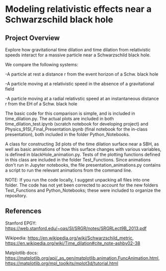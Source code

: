 # Modeling relativistic effects near a Schwarzschild black hole #

## Project Overview ##

Explore how gravitational time dilation and time dilation from relativistic speeds interact for a massive particle near a Schwarzschild black hole. 

We compare the following systems: 

-A particle at rest a distance r from the event horizon of a Schw. black hole 

-A particle moving at a relativistic speed in the absence of a gravitational field 

-A particle moving at a radial relativstic speed at an instantaneous distance r from the EH of a Schw. black hole 

The basic code for this comparison is simple, and is included in time_dilation.py. The actual plots are included in both time_dilation_test.ipynb (scratch notebook for developing project) and Physics_91SI_Final_Presentation.ipynb (final notebook for the in-class presentation), both included in the folder Python_Notebooks. 

A class for constructing 3d plots of the time dilation surface near a SBH, as well as basic animations of how this surface changes with various variables, is defined in blackHole_animation.py. Tests of the plotting functions defined in this class are included in the folder Test_Functions. Since animations don't run in Jupyter notebooks, the file presentation_animations.py contains a script to run the relevant animations from the command line. 

NOTE: If you run the code locally, I suggest unpacking all files into one folder. The code has not yet been corrected to account for the new folders Test_Functions and Python_Notebooks; these were included to organize the repository.  

## References ##

Stanford EPGY: https://web.stanford.edu/~oas/SI/SRGR/notes/SRGRLect9B_2013.pdf

Wikipedia: https://en.wikipedia.org/wiki/Schwarzschild_metric, https://en.wikipedia.org/wiki/Time_dilation#cite_note-ashby02-38

Matplotlib docs: https://matplotlib.org/api/_as_gen/matplotlib.animation.FuncAnimation.html, https://matplotlib.org/mpl_toolkits/mplot3d/tutorial.html

